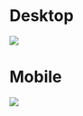 # Desktop

![]('./src/assets/screenshotDesktop.png')

# Mobile

![]('./src/assets/screenshotMobile.png')
